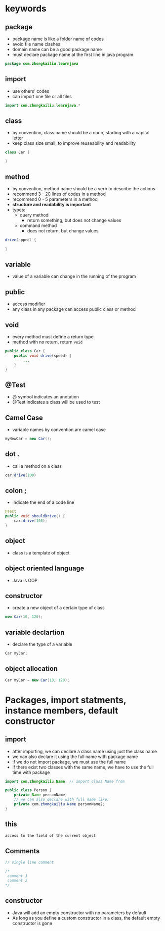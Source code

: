 # keywords

## package

- package name is like a folder name of codes
- avoid file name clashes
- domain name can be a good package name
- must declare package name at the first line in java program

```java
package com.zhongkailiu.learnjava
```

## import 
- use others' codes
- can import one file or all files

```java
import com.zhongkailiu.learnjava.*
```

## class

- by convention, class name should be a noun, starting with a capital letter
- keep class size small, to improve reuseability and readability

```java
class Car {

}
```

## method

- by convention, method name should be a verb to describe the actions
- recommend 3 - 20 lines of codes in a method
- recommend 0 - 5 parameters in a method
- **structure and readability is important**
- types: 
  - query method
    - return something, but does not change values
  - command method
    - does not return, but change values

```java
drive(spped) {
    
}
```

## variable

- value of a variable can change in the running of the program

## public

- access modifier 
- any class in any package can access public class or method

## void

- every method must define a return type
- method with no return, return `void`


```java
public class Car {
    public void drive(speed) {
        ...
    }
}
```

## @Test

- @ symbol indicates an anotation
- @Test indicates a class will be used to test

## Camel Case
- variable names by convention are camel case

```java
myNewCar = new Car();
```


## dot . 

- call a method on a class

```java
car.drive(100)
```

## colon ; 

- indicate the end of a code line

```java
@Test
public void shouldDrive() {
    car.drive(100);
}
```

## object
- class is a template of object

## object oriented language
- Java is OOP

## constructor
- create a new object of a certain type of class

```java
new Car(10, 120);
```

## variable declartion
- declare the type of a variable

```java
Car myCar;
```

## object allocation

```java
Car myCar = new Car(10, 120);
```

# Packages, import statments, instance members, default constructor

## import 
- after importing, we can declare a class name using just the class name
- we can also declare it using the full name with package name
- if we do not import package, we must use the full name
- if there exist two classes with the same name, we have to use the full time with package

```java
import com.zhongkailiu.Name; // import class Name from 

public class Person {
    private Name personName;
    // we can also declare with full name like:
    private com.zhongkailiu.Name personName2;
}
```

## this

```java
access to the field of the current object
```

## Comments

```java
// single line comment

/* 
 comment 1
 comment 2
*/
```

## constructor
- Java will add an empty constructor with no parameters by default
- As long as you define a custom constructor in a class, the default empty constructor is gone
